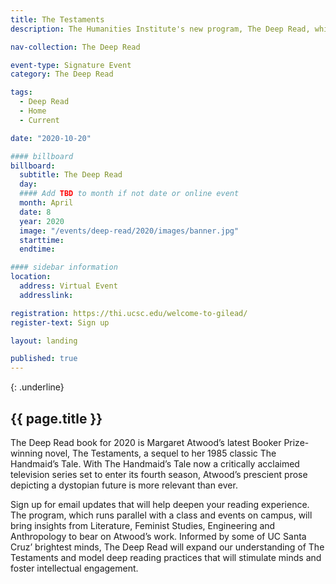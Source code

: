 ```yaml
---
title: The Testaments
description: The Humanities Institute's new program, The Deep Read, which invites curious minds to think deeply and engage virtually about literature and art. Our first Deep Read is Atwood's The Testaments. You can sign up to receive weeks of digital programming and prepare for Margaret Atwood's future visit to UC Santa Cruz.

nav-collection: The Deep Read

event-type: Signature Event
category: The Deep Read

tags:
  - Deep Read
  - Home
  - Current

date: "2020-10-20"

#### billboard
billboard:
  subtitle: The Deep Read
  day: 
  #### Add TBD to month if not date or online event
  month: April
  date: 8
  year: 2020
  image: "/events/deep-read/2020/images/banner.jpg"
  starttime: 
  endtime: 

#### sidebar information
location:
  address: Virtual Event
  addresslink: 

registration: https://thi.ucsc.edu/welcome-to-gilead/
register-text: Sign up

layout: landing

published: true
---
```


{: .underline}
## {{ page.title }}

The Deep Read book for 2020 is Margaret Atwood’s latest Booker Prize-winning novel, The Testaments, a sequel to her 1985 classic The Handmaid’s Tale. With The Handmaid’s Tale now a critically acclaimed television series set to enter its fourth season, Atwood’s prescient prose depicting a dystopian future is more relevant than ever.

Sign up for email updates that will help deepen your reading experience. The program, which runs parallel with a class and events on campus, will bring insights from Literature, Feminist Studies, Engineering and Anthropology to bear on Atwood’s work. Informed by some of UC Santa Cruz’ brightest minds, The Deep Read will expand our understanding of The Testaments  and model deep reading practices that will stimulate minds and foster intellectual engagement.

